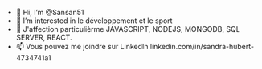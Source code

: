 - 👋 Hi, I’m @Sansan51
- 👀 I’m interested in le développement et le sport 
- 🌱 J'affection particulièrme JAVASCRIPT, NODEJS, MONGODB, SQL SERVER, REACT. 
- 📫 Vous pouvez me joindre sur LinkedIn  linkedin.com/in/sandra-hubert-4734741a1
<!---
Sansan51/Sansan51 is a ✨ special ✨ repository because its `README.md` (this file) appears on your GitHub profile.
You can click the Preview link to take a look at your changes.
--->
